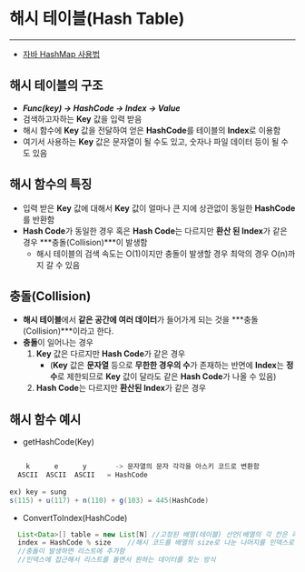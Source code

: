 # 해시 테이블(Hash Table)
<hr>

- [자바 HashMap 사용법](https://coding-factory.tistory.com/556)

## 해시 테이블의 구조
 - ***Func(key) -> HashCode -> Index -> Value***
 - 검색하고자하는 **Key** 값을 입력 받음
 - 해시 함수에 **Key** 값을 전달하여 얻은 **HashCode**를 테이블의 **Index**로 이용함
 - 여기서 사용하는 **Key** 값은 문자열이 될 수도 있고, 숫자나 파일 데이터 등이 될 수도 있음

## 해시 함수의 특징
 - 입력 받은 **Key** 값에 대해서 **Key** 값이 얼마나 큰 지에 상관없이 동일한 **HashCode**를 반환함
 - **Hash Code**가 동일한 경우 혹은 **Hash Code**는 다르지만 **환산 된 Index**가 같은 경우 ***충돌(Collision)***이 발생함
   - 해시 테이블의 검색 속도는 O(1)이지만 충돌이 발생할 경우 최악의 경우 O(n)까지 갈 수 있음 
   
## 충돌(Collision)
 - **해시 테이블**에서 **같은 공간에 여러 데이터**가 들어가게 되는 것을 ***충돌(Collision)***이라고 한다.
 - **충돌**이 일어나는 경우
   1. **Key** 값은 다르지만 **Hash Code**가 같은 경우
        - (**Key** 값은 **문자열** 등으로 **무한한 경우의 수**가 존재하는 반면에 **Index**는 **정수**로 제한되므로 **Key** 값이 달라도 같은 **Hash Code**가 나올 수 있음)
   2. **Hash Code**는 다르지만 **환산된 Index**가 같은 경우

 ## 해시 함수 예시
 - getHashCode(Key)
  ```java
  
      k      e      y       -> 문자열의 문자 각각을 아스키 코드로 변환함
    ASCII  ASCII  ASCII   = HashCode
    
  ex) key = sung
  s(115) + u(117) + n(110) + g(103) = 445(HashCode)
  ```
 - ConvertToIndex(HashCode)
 ```java
   List<Data>[] table = new List[N] //고정된 배열(테이블) 선언(배열의 각 칸은 리스트로 이루어짐)
   index = HashCode % size    //해시 코드를 배열의 size로 나눈 나머지를 인덱스로 이용
   //충돌이 발생하면 리스트에 추가함
   //인덱스에 접근해서 리스트를 돌면서 원하는 데이터를 찾는 방식
 ```
  
